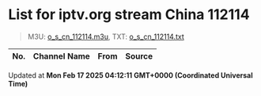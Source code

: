 # List for **iptv.org stream China 112114**

> M3U: [o_s_cn_112114.m3u](/o_s_cn_112114.m3u), TXT: [o_s_cn_112114.txt](/txt/o_s_cn_112114.txt)

| No. | Channel Name | From | Source |
| --- | ------------ | ---- | ------ |


Updated at **Mon Feb 17 2025 04:12:11 GMT+0000 (Coordinated Universal Time)**
